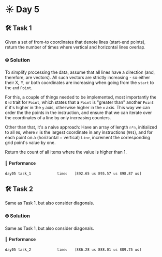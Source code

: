 # ☀️ Day 5

## 🛠️ Task 1

Given a set of from-to coordinates that denote lines (start-end points), return the number of times where vertical and horizontal lines overlap.

### ❄️ Solution

To simplify processing the data, assume that all lines have a direction (and, therefore, are vectors). All such vectors are strictly increasing - so either their X, Y, or both coordinates are increasing when going from the `start` to the `end` `Point`.

For this, a couple of things needed to be implemented, most importantly the `Ord` trait for `Point`, which states that a `Point` is "greater than" another `Point` if it's higher in the `y` axis, otherwise higher in the `x` axis. This way we can order the the points in the instruction, and ensure that we can iterate over the coordinates of a line by only increasing counters.

Other than that, it's a naive approach: Have an array of length `n*n`, initialized to all `0`s, where `n` is the largest coordinate in any instructions (`991`), and for each point on a (horizontal + vertical) `Line`, increment the corresponding grid point's value by one.

Return the count of all items where the value is higher than 1.


#### 🚀 Performance

```
day05 task_1            time:   [892.65 us 895.57 us 898.87 us]
```
## 🛠️ Task 2

Same as Task 1, but also consider diagonals.

### ❄️ Solution

Same as Task 1, but also consider diagonals.

#### 🚀 Performance

```
day05 task_2            time:   [886.28 us 888.01 us 889.75 us]
```

